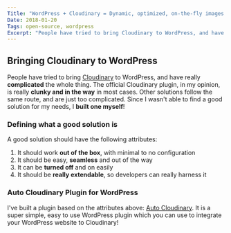 ```yaml
---
Title: "WordPress + Cloudinary = Dynamic, optimized, on-the-fly images!"
Date: 2018-01-20
Tags: open-source, wordpress
Excerpt: "People have tried to bring Cloudinary to WordPress, and have really complicated the whole thing."
---
```


## Bringing Cloudinary to WordPress

People have tried to bring [Cloudinary](https://cloudinary.com/) to WordPress, and have really **complicated** the whole thing. The official Cloudinary plugin, in my opinion, is really **clunky and in the way** in most cases. Other solutions follow the same route, and are just too complicated. Since I wasn't able to find a good solution for my needs, I **built one myself**!

### Defining what a good solution is

A good solution should have the following attributes:

1. It should work **out of the box**, with minimal to no configuration
2. It should be easy, **seamless** and out of the way
3. It can be **turned off** and on easily
4. It should be **really extendable**, so developers can really harness it

### Auto Cloudinary Plugin for WordPress

I've built a plugin based on the attributes above: [Auto Cloudinary](https://wordpress.org/plugins/auto-cloudinary/). It is a super simple, easy to use WordPress plugin which you can use to integrate your WordPress website to Cloudinary!
